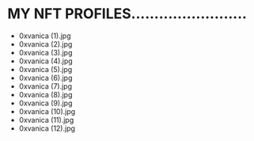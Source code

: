 # MY NFT PROFILES.........................
- 0xvanica (1).jpg
- 0xvanica (2).jpg
- 0xvanica (3).jpg
- 0xvanica (4).jpg
- 0xvanica (5).jpg
- 0xvanica (6).jpg
- 0xvanica (7).jpg
- 0xvanica (8).jpg
- 0xvanica (9).jpg
- 0xvanica (10).jpg
- 0xvanica (11).jpg
- 0xvanica (12).jpg
